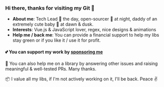 ### Hi there, thanks for visiting my Git 💚

- **About me**: Tech Lead 🧢 the day, open-sourcer 🧙 at night, daddy of an extremely cute baby 🐣 at dawn & dusk.
- **Interests**: Vue.js & JavaScript lover, regex, nice designs & animations
- **Help me / back me**: You can provide a financial support to help my libs stay green or if you like it / use it for profit.

#### 💕 You can support my work by [sponsoring me](https://github.com/sponsors/antoniandre)

🔨 You can also help me on a library by answering other issues and raising meaningful & well-tested PRs. Many thanks.

📦 I value all my libs, if I'm not actively working on it, I'll be back. Peace ✌️
